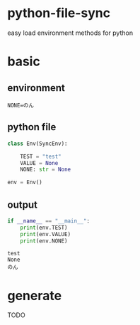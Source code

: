 # python-file-sync
easy load environment methods for python

# basic

## environment

```batch
NONE=のん
```

## python file
```python
class Env(SyncEnv):

    TEST = "test"
    VALUE = None
    NONE: str = None

env = Env()
```

## output

```python
if __name__ == "__main__":
    print(env.TEST)
    print(env.VALUE)
    print(env.NONE)
```

```log
test
None
のん
```

# generate

TODO